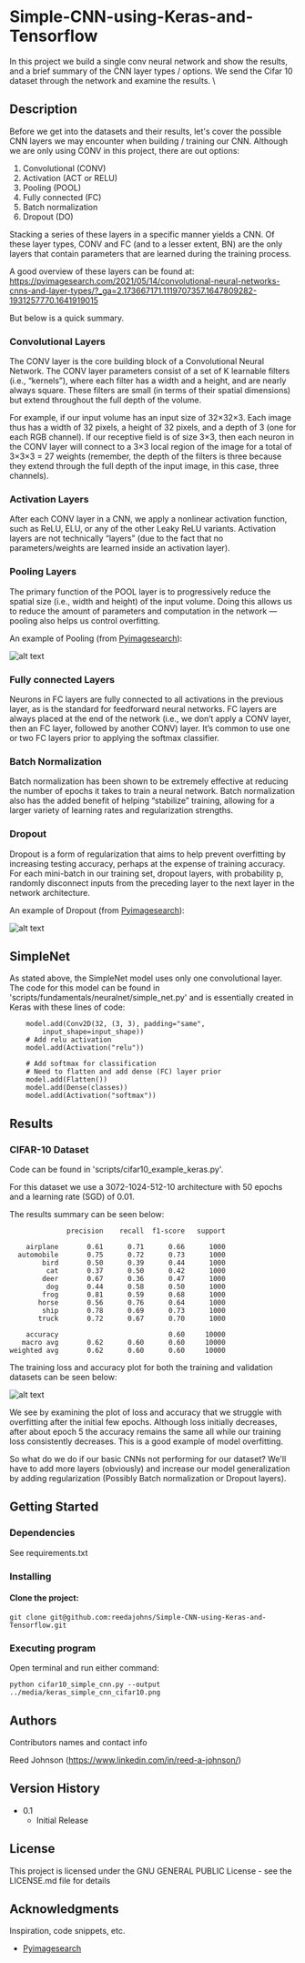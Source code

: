 # Simple-CNN-using-Keras-and-Tensorflow
In this project we build a single conv neural network and show the results, and a brief summary of the CNN layer types / options.
We send the Cifar 10 dataset through the network and examine the results.
\
## Description

Before we get into the datasets and their results, let's cover the possible CNN layers we may encounter when building / training
our CNN. Although we are only using CONV in this project, there are out options:
1. Convolutional (CONV)
2. Activation (ACT or RELU)
3. Pooling (POOL)
4. Fully connected (FC)
5. Batch normalization
6. Dropout (DO)

Stacking a series of these layers in a specific manner yields a CNN. Of these layer types, CONV and FC (and to a lesser extent, BN) 
are the only layers that contain parameters that are learned during the training process.

A good overview of these layers can be found at:  
https://pyimagesearch.com/2021/05/14/convolutional-neural-networks-cnns-and-layer-types/?_ga=2.173667171.1119707357.1647809282-1931257770.1641919015

But below is a quick summary.

### Convolutional Layers
The CONV layer is the core building block of a Convolutional Neural Network. The CONV layer parameters consist of a set of K
learnable filters (i.e., “kernels”), where each filter has a width and a height, and are nearly always square. These filters
are small (in terms of their spatial dimensions) but extend throughout the full depth of the volume.

For example, if our input volume has an input size of 32×32×3. Each image thus has a width of 32 pixels, a height of 32 pixels, and a depth of
3 (one for each RGB channel). If our receptive field is of size 3×3, then each neuron in the CONV layer will connect to a 3×3
local region of the image for a total of 3×3×3 = 27 weights (remember, the depth of the filters is three because they extend through
the full depth of the input image, in this case, three channels).

### Activation Layers
After each CONV layer in a CNN, we apply a nonlinear activation function, such as ReLU, ELU, or any of the other Leaky ReLU variants.
Activation layers are not technically “layers” (due to the fact that no parameters/weights are learned inside an activation layer).

### Pooling Layers
The primary function of the POOL layer is to progressively reduce the spatial size (i.e., width and height) of the input volume.
Doing this allows us to reduce the amount of parameters and computation in the network — pooling also helps us control overfitting.

An example of Pooling (from [Pyimagesearch](https://pyimagesearch.com/2021/05/14/convolutional-neural-networks-cnns-and-layer-types/?_ga=2.173667171.1119707357.1647809282-1931257770.1641919015)):  

![alt text](media/max_pooling_demo.webp)

### Fully connected Layers
Neurons in FC layers are fully connected to all activations in the previous layer, as is the standard for feedforward neural networks. 
FC layers are always placed at the end of the network (i.e., we don’t apply a CONV layer, then an FC layer, followed by another CONV) layer.
It’s common to use one or two FC layers prior to applying the softmax classifier.

### Batch Normalization
Batch normalization has been shown to be extremely effective at reducing the number of epochs it takes to train a neural network.
Batch normalization also has the added benefit of helping “stabilize” training, allowing for a larger variety of learning rates and regularization strengths.

### Dropout
Dropout is a form of regularization that aims to help prevent overfitting by increasing testing accuracy, perhaps
at the expense of training accuracy. For each mini-batch in our training set, dropout layers, with probability p, randomly
disconnect inputs from the preceding layer to the next layer in the network architecture.

An example of Dropout (from [Pyimagesearch](https://pyimagesearch.com/2021/05/14/convolutional-neural-networks-cnns-and-layer-types/?_ga=2.173667171.1119707357.1647809282-1931257770.1641919015)):  

![alt text](media/dropout.webp)

## SimpleNet

As stated above, the SimpleNet model uses only one convolutional layer.
The code for this model can be found in 'scripts/fundamentals/neuralnet/simple_net.py' and is essentially created in Keras
with these lines of code:

```buildoutcfg
    model.add(Conv2D(32, (3, 3), padding="same",
        input_shape=input_shape))
    # Add relu activation
    model.add(Activation("relu"))
    
    # Add softmax for classification
    # Need to flatten and add dense (FC) layer prior
    model.add(Flatten())
    model.add(Dense(classes))
    model.add(Activation("softmax"))
```

## Results

### CIFAR-10 Dataset
Code can be found in 'scripts/cifar10_example_keras.py'.  

For this dataset we use a 3072-1024-512-10 architecture with 50 epochs and a learning
rate (SGD) of 0.01.

The results summary can be seen below:
```buildoutcfg
              precision    recall  f1-score   support

    airplane       0.61      0.71      0.66      1000
  automobile       0.75      0.72      0.73      1000
        bird       0.50      0.39      0.44      1000
         cat       0.37      0.50      0.42      1000
        deer       0.67      0.36      0.47      1000
         dog       0.44      0.58      0.50      1000
        frog       0.81      0.59      0.68      1000
       horse       0.56      0.76      0.64      1000
        ship       0.78      0.69      0.73      1000
       truck       0.72      0.67      0.70      1000

    accuracy                           0.60     10000
   macro avg       0.62      0.60      0.60     10000
weighted avg       0.62      0.60      0.60     10000
```

The training loss and accuracy plot for both the training and validation 
datasets can be seen below:

![alt text](media/keras_simple_cnn_cifar10.png)

We see by examining the plot of loss and accuracy that we
struggle with overfitting after the initial few epochs. Although loss initially decreases, after about epoch 5 the accuracy remains 
the same all while our training loss consistently decreases. This is a good example of model overfitting.  

So what do we do if our basic CNNs not performing for our dataset? We'll have to add more layers (obviously)
and increase our model generalization by adding regularization (Possibly Batch normalization or Dropout layers). 

## Getting Started

### Dependencies

See requirements.txt

### Installing

#### Clone the project:
```
git clone git@github.com:reedajohns/Simple-CNN-using-Keras-and-Tensorflow.git
```

### Executing program

Open terminal and run either command:
```
python cifar10_simple_cnn.py --output ../media/keras_simple_cnn_cifar10.png
```

## Authors

Contributors names and contact info

Reed Johnson (https://www.linkedin.com/in/reed-a-johnson/)

## Version History

* 0.1
    * Initial Release

## License

This project is licensed under the GNU GENERAL PUBLIC License - see the LICENSE.md file for details

## Acknowledgments

Inspiration, code snippets, etc.
* [Pyimagesearch](https://pyimagesearch.com/2021/05/22/a-gentle-guide-to-training-your-first-cnn-with-keras-and-tensorflow/?_ga=2.248616903.1119707357.1647809282-1931257770.1641919015)